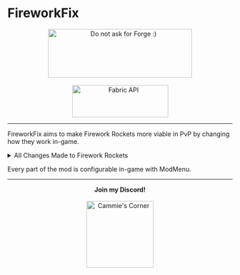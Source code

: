# **FireworkFix**

<p align="center">
<img src="https://cdn.discordapp.com/attachments/732731816250834965/853310224828203078/ispentwaytoolongonthispleasehelp.png" width="322" height="109" title="Do not ask for Forge :)" alt="Do not ask for Forge :)">
  <br><br>
<a href="https://www.curseforge.com/minecraft/mc-mods/fabric-api"><img src="https://i.imgur.com/Ol1Tcf8.png" width="215" height="72" title="Fabric API" alt="Fabric API"></a>
</p>

---

FireworkFix aims to make Firework Rockets more viable in PvP by changing how they work in-game.

<details>
    <summary>All Changes Made to Firework Rockets</summary>

---
- Self-damage no longer gives invincibility frames
- Damage now scales linearly with the number of Firework Stars
  - Base-damage of Firework Rockets reduced from 6 to 4
  - Tooltip displays maximum damage of Firework Rocket
  - Does not affect Firework Rockets used for Elytra Flight
- Rocket Jumping exists
  - Knockback based on Firework Stars in Firework Rocket

**Damage Table:**

| Firework Stars | Vanilla Damage | FireworkFix Damage* |
| :------------: | :------------: | :-----------------: |
| 0              | 0.0            | 0.0                 |
| 1              | 6.0            | 4.0                 |
| 2              | 8.0            | 8.0                 |
| 3              | 10.0           | 12.0                |
| 4              | 12.0           | 16.0                |
| 5              | 14.0           | 20.0                |
| 6              | 16.0           | 24.0                |
| 7              | 17.0           | 28.0                |
---
</details>

Every part of the mod is configurable in-game with ModMenu.

---

<p align="center">
  <b>Join my Discord!</b>
  <br><br>
<a href="https://discord.gg/f5dFYWX"><img src="https://www.shareicon.net/data/2017/06/21/887435_logo_512x512.png" width="150" height="150" title="Cammie's Corner" alt="Cammie's Corner"></a>
</p>
